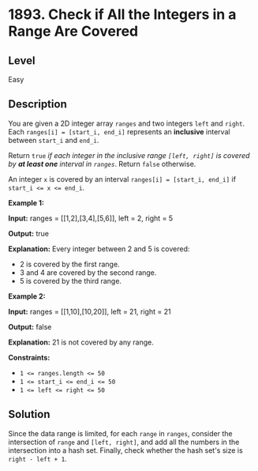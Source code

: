 # 1893. Check if All the Integers in a Range Are Covered
## Level
Easy

## Description
You are given a 2D integer array `ranges` and two integers `left` and `right`. Each `ranges[i] = [start_i, end_i]` represents an **inclusive** interval between `start_i` and `end_i`.

Return `true` *if each integer in the inclusive range `[left, right]` is covered by **at least one** interval in `ranges`*. Return `false` otherwise.

An integer `x` is covered by an interval `ranges[i] = [start_i, end_i]` if `start_i <= x <= end_i`.

**Example 1:**

**Input:** ranges = [[1,2],[3,4],[5,6]], left = 2, right = 5

**Output:** true

**Explanation:** Every integer between 2 and 5 is covered:
- 2 is covered by the first range.
- 3 and 4 are covered by the second range.
- 5 is covered by the third range.

**Example 2:**

**Input:** ranges = [[1,10],[10,20]], left = 21, right = 21

**Output:** false

**Explanation:** 21 is not covered by any range.

**Constraints:**

* `1 <= ranges.length <= 50`
* `1 <= start_i <= end_i <= 50`
* `1 <= left <= right <= 50`

## Solution
Since the data range is limited, for each `range` in `ranges`, consider the intersection of `range` and `[left, right]`, and add all the numbers in the intersection into a hash set. Finally, check whether the hash set's size is `right - left + 1`.
